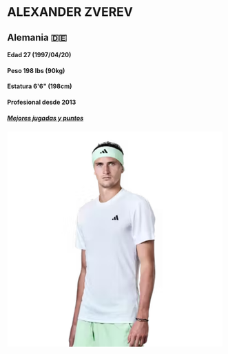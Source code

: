 # ALEXANDER ZVEREV
## Alemania 🇩🇪
#### Edad 27 (1997/04/20)
#### Peso 198 lbs (90kg)
#### Estatura 6'6" (198cm)
#### Profesional desde 2013
##### [Mejores jugadas y puntos](https://youtu.be/TcPH8phpmaI?si=KfLiDnNXH61D2thv)
<img src="zverev.png" alt="" width="500" height="500" />

